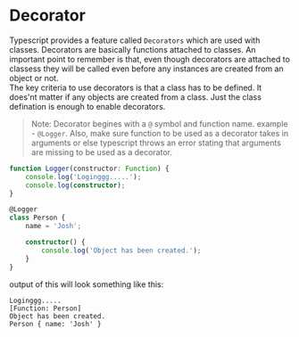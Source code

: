 # Decorator

Typescript provides a feature called `Decorators` which are used with classes. Decorators are basically functions attached to classes. An important point to remember is that, even though decorators are attached to classess they will be called even before any instances are created from an object or not. <br>
The key criteria to use decorators is that a class has to be defined. It does'nt matter if any objects are created from a class. Just the class defination is enough to enable decorators.

>Note: Decorator begines with a `@` symbol and function name. 
> example - `@Logger`.
> Also, make sure function to be used as a decorator takes in arguments or else typescript throws an error stating that arguments are missing to be used as a decorator.
```ts
function Logger(constructor: Function) {
    console.log('Loginggg.....');
    console.log(constructor);
}

@Logger
class Person {
    name = 'Josh';

    constructor() {
        console.log('Object has been created.');
    }
}
```
output of this will look something like this:
```
Loginggg.....
[Function: Person]
Object has been created.
Person { name: 'Josh' }
```